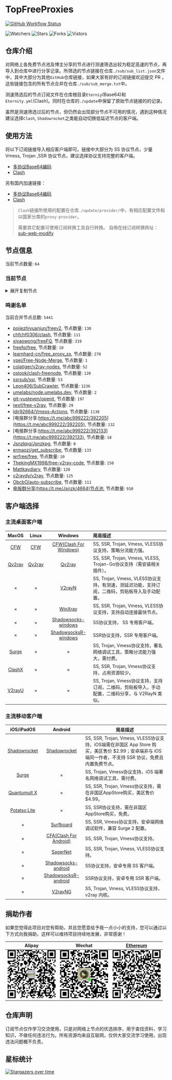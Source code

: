 # TopFreeProxies
[![GitHub Workflow Status](https://img.shields.io/github/workflow/status/alanbobs999/topfreeproxies/sub_merge?label=sub_merge)](https://github.com/alanbobs999/TopFreeProxies/actions/workflows/sub_merge.yml) 

![Watchers](https://img.shields.io/github/watchers/alanbobs999/topfreeproxies) ![Stars](https://img.shields.io/github/stars/alanbobs999/topfreeproxies) ![Forks](https://img.shields.io/github/forks/alanbobs999/topfreeproxies) ![Vistors](https://visitor-badge.laobi.icu/badge?page_id=alanbobs999.topfreeproxies)

## 仓库介绍
对网络上各免费节点池及博主分享的节点进行测速筛选出较为稳定高速的节点，再导入到仓库中进行分享记录。所筛选的节点链接在仓库`./sub/sub_list.json`文件中，其中大部分为其他`GitHub`仓库链接，如果大家有好的订阅链接欢迎提交 PR ，这些链接包含的所有节点合并在仓库`./sub/sub_merge.txt`中。

测速筛选后的节点订阅文件在仓库根目录`Eterniy`(Base64)和`Eternity.yml`(Clash)。同时在仓库的`./update`中保留了原始节点链接的的记录。

虽然是测速筛选过后的节点，但仍然会出现部分节点不可用的情况，遇到这种情况建议选择`Clash`, `Shadowrocket`之类能自动切换低延迟节点的客户端。

## 使用方法
将以下订阅链接导入相应客户端即可。链接中大部分为 SS 协议节点，少量 Vmess, Trojan ,SSR 协议节点，建议选择协议支持完整的客户端。

- [多协议Base64编码](https://raw.githubusercontent.com/alanbobs999/TopFreeProxies/master/Eternity)
- [Clash](https://raw.githubusercontent.com/alanbobs999/TopFreeProxies/master/Eternity.yml)

另有国内加速链接：

- [多协议Base64编码](https://raw.fastgit.org/alanbobs999/TopFreeProxies/master/Eternity)
- [Clash](https://raw.fastgit.org/alanbobs999/TopFreeProxies/master/Eternity.yml)

>`Clash`链接所使用的配置在仓库`./update/provider/`中，有相应配置文件和以国家分类的`proxy-provider`。
>
>需要其它配置可使用订阅转换工具自行转换。
>自用在线订阅转换网址：[sub-web-modify](https://sub.v1.mk/)

## 节点信息
当前节点数量: `64`
### 当前节点
<details>
  <summary>展开复制节点</summary>

    vmess://ewogICJ2IjogMiwKICAicHMiOiAi8J+HpvCfh7ZDSC0xNTIuNjcuNzkuNjUtMDAiLAogICJhZGQiOiAic3cub3JhY2xldXNhLm1sIiwKICAicG9ydCI6IDIwNTMsCiAgImlkIjogIjBiOTdhOWIxLWE2NzEtNGIzMi1hMDJlLTE3ODUwYTQ2NmZkYyIsCiAgImFpZCI6IDAsCiAgInNjeSI6ICJhdXRvIiwKICAibmV0IjogIndzIiwKICAidHlwZSI6IG51bGwsCiAgImhvc3QiOiAic3cub3JhY2xldXNhLm1sIiwKICAicGF0aCI6ICIvIiwKICAidGxzIjogZmFsc2UsCiAgInNuaSI6ICIiCn0=
    vmess://ewogICJ2IjogMiwKICAicHMiOiAi8J+PgVJFTEFZLTE3Mi42Ny4xODQuMjMtMDEiLAogICJhZGQiOiAidmlyMi5vcmFjbGV1c2EubWwiLAogICJwb3J0IjogMjA1MywKICAiaWQiOiAiMGI5N2E5YjEtYTY3MS00YjMyLWEwMmUtMTc4NTBhNDY2ZmRjIiwKICAiYWlkIjogMCwKICAic2N5IjogImF1dG8iLAogICJuZXQiOiAid3MiLAogICJ0eXBlIjogbnVsbCwKICAiaG9zdCI6ICJ2aXIyLm9yYWNsZXVzYS5tbCIsCiAgInBhdGgiOiAiLyIsCiAgInRscyI6IGZhbHNlLAogICJzbmkiOiAiIgp9
    vmess://ewogICJ2IjogMiwKICAicHMiOiAi8J+PgVJFTEFZLTEwNC4yMS4yMy42NS0wMiIsCiAgImFkZCI6ICJnb25neWlqcDIueWlnZXdlaXpodWFuZy5jb20iLAogICJwb3J0IjogMjA5NiwKICAiaWQiOiAiYTk0NDQ2ZTMtYmU5Yy00MjQwLTliZGYtOWI4ODE1NWE3ZWI0IiwKICAiYWlkIjogMCwKICAic2N5IjogImF1dG8iLAogICJuZXQiOiAid3MiLAogICJ0eXBlIjogbnVsbCwKICAiaG9zdCI6ICJnb25neWlqcDIueWlnZXdlaXpodWFuZy5jb20iLAogICJwYXRoIjogIi8iLAogICJ0bHMiOiBmYWxzZSwKICAic25pIjogIiIKfQ==
    vmess://ewogICJ2IjogMiwKICAicHMiOiAi8J+HuvCfh7hVUy0yMDkuOTQuNTYuMTUyLTAzIiwKICAiYWRkIjogIjIwOS45NC41Ni4xNTIiLAogICJwb3J0IjogNDQzLAogICJpZCI6ICIzMDMzZTE1Ny1mZGMzLTQ3YzAtYWUzMi1mYzRmZTY1ZmM2NGQiLAogICJhaWQiOiAwLAogICJzY3kiOiAiYXV0byIsCiAgIm5ldCI6ICJ3cyIsCiAgInR5cGUiOiBudWxsLAogICJob3N0IjogIjIwOS45NC41Ni4xNTIiLAogICJwYXRoIjogIi85YXBRYWJ5ZzlsZSIsCiAgInRscyI6IGZhbHNlLAogICJzbmkiOiAiIgp9
    vmess://ewogICJ2IjogMiwKICAicHMiOiAi8J+HufCfh7xUVy0xMTEuMjUwLjE5MC4xMTMtMDQiLAogICJhZGQiOiAidHcxLm5vZHJvcC5iaWtlIiwKICAicG9ydCI6IDgwLAogICJpZCI6ICIzZWZhM2I2ZS01NzFlLTQ5MmQtYmEzYS02NjY2M2Q1MzZlODYiLAogICJhaWQiOiAwLAogICJzY3kiOiAiYXV0byIsCiAgIm5ldCI6ICJ3cyIsCiAgInR5cGUiOiBudWxsLAogICJob3N0IjogInR3MS5ub2Ryb3AuYmlrZSIsCiAgInBhdGgiOiAiLyIsCiAgInRscyI6IGZhbHNlLAogICJzbmkiOiAiIgp9
    ss://YWVzLTI1Ni1nY206a0RXdlhZWm9UQmNHa0M0QDM4Ljg2LjEzNS4zNjo4ODgy#%F0%9F%87%BA%F0%9F%87%B8US-38.86.135.36-05
    ss://YWVzLTI1Ni1nY206ZTRGQ1dyZ3BramkzUVlAMTcyLjk5LjE5MC45Mjo5MTAy#%F0%9F%87%AC%F0%9F%87%A7GB-172.99.190.92-06
    ss://YWVzLTI1Ni1nY206WEtGS2wyclVMaklwNzRAMTM0LjE5NS4xOTYuNjg6ODAwOA==#%F0%9F%87%A8%F0%9F%87%A6CA-134.195.196.68-07
    ss://YWVzLTI1Ni1nY206S2l4THZLendqZWtHMDBybUAxMzQuMTk1LjE5Ni42ODo1NTAw#%F0%9F%87%A8%F0%9F%87%A6CA-134.195.196.68-08
    ss://YWVzLTI1Ni1nY206ZTRGQ1dyZ3BramkzUVlAMTM0LjE5NS4xOTYuMzo5MTAy#%F0%9F%87%A8%F0%9F%87%A6CA-134.195.196.3-09
    ss://YWVzLTI1Ni1nY206UmV4bkJnVTdFVjVBRHhHQDE3Mi45OS4xOTAuOTI6NzAwMg==#%F0%9F%87%AC%F0%9F%87%A7GB-172.99.190.92-10
    ss://cmM0LW1kNTpwYXNzaW5mbzEyM0AxMTcuMjguMjQzLjIyMDo4MjIz#%F0%9F%87%AD%F0%9F%87%B0HK-117.28.243.220-11
    trojan://1b693eb3-3241-362a-9001-5b503789cfbe@183.240.132.27:21223?allowInsecure=1#%F0%9F%87%AD%F0%9F%87%B0HK-183.240.132.27-12
    trojan://1b693eb3-3241-362a-9001-5b503789cfbe@183.240.132.27:20227?allowInsecure=1#%F0%9F%87%AD%F0%9F%87%B0HK-183.240.132.27-13
    trojan://22e7ebb2dc8ab524@106.75.233.91:3389?allowInsecure=1#%F0%9F%87%AD%F0%9F%87%B0HK-106.75.233.91-14
    trojan://cd39f62aed7b90f6@60.249.3.231:3389?allowInsecure=1#%F0%9F%87%B9%F0%9F%87%BCTW-60.249.3.231-15
    trojan://cd39f62aed7b90f6@60.249.3.125:3389?allowInsecure=1#%F0%9F%87%B9%F0%9F%87%BCTW-60.249.3.125-16
    trojan://1b693eb3-3241-362a-9001-5b503789cfbe@g6.gs1024.com:61232?allowInsecure=1#%F0%9F%87%AD%F0%9F%87%B0HK-101.67.8.178-17
    trojan://cd39f62aed7b90f6@106.75.233.91:3389?allowInsecure=1#%F0%9F%87%AD%F0%9F%87%B0HK-106.75.233.91-18
    trojan://cd39f62aed7b90f6@20.89.238.230:3389?allowInsecure=1#%F0%9F%87%AF%F0%9F%87%B5JP-20.89.238.230-19
    trojan://22e7ebb2dc8ab524@116.129.253.191:3389?allowInsecure=1#%F0%9F%87%AD%F0%9F%87%B0HK-116.129.253.191-20
    trojan://cd39f62aed7b90f6@106.75.154.24:3389?allowInsecure=1#%F0%9F%87%AD%F0%9F%87%B0HK-106.75.154.24-21
    trojan://22e7ebb2dc8ab524@120.232.192.115:3389?allowInsecure=1#%F0%9F%87%AD%F0%9F%87%B0HK-120.232.192.115-22
    trojan://1b693eb3-3241-362a-9001-5b503789cfbe@iplc.gs1024.com:20227?allowInsecure=1#%F0%9F%87%AD%F0%9F%87%B0HK-183.240.132.27-23
    trojan://1b693eb3-3241-362a-9001-5b503789cfbe@g3.gs1024.com:21224?allowInsecure=1#%F0%9F%87%AD%F0%9F%87%B0HK-183.240.132.27-24
    trojan://22e7ebb2dc8ab524@20.89.238.230:3389?allowInsecure=1#%F0%9F%87%AF%F0%9F%87%B5JP-20.89.238.230-25
    trojan://cd39f62aed7b90f6@123.59.87.29:3389?allowInsecure=1#%F0%9F%87%AD%F0%9F%87%B0HK-123.59.87.29-26
    trojan://22e7ebb2dc8ab524@60.249.3.231:3389?allowInsecure=1#%F0%9F%87%B9%F0%9F%87%BCTW-60.249.3.231-27
    trojan://22e7ebb2dc8ab524@123.59.87.29:3389?allowInsecure=1#%F0%9F%87%AD%F0%9F%87%B0HK-123.59.87.29-28
    trojan://cd39f62aed7b90f6@117.50.106.86:3389?allowInsecure=1#%F0%9F%87%AD%F0%9F%87%B0HK-117.50.106.86-29
    trojan://1b693eb3-3241-362a-9001-5b503789cfbe@g3.gs1024.com:21225?allowInsecure=1#%F0%9F%87%AD%F0%9F%87%B0HK-183.240.132.27-30
    trojan://22e7ebb2dc8ab524@106.75.154.24:3389?allowInsecure=1#%F0%9F%87%AD%F0%9F%87%B0HK-106.75.154.24-31
    trojan://cd39f62aed7b90f6@123.59.72.193:3389?allowInsecure=1#%F0%9F%87%AD%F0%9F%87%B0HK-123.59.72.193-32
    trojan://cd39f62aed7b90f6@116.129.253.191:3389?allowInsecure=1#%F0%9F%87%AD%F0%9F%87%B0HK-116.129.253.191-33
    trojan://22e7ebb2dc8ab524@60.249.3.125:3389?allowInsecure=1#%F0%9F%87%B9%F0%9F%87%BCTW-60.249.3.125-34
    trojan://22e7ebb2dc8ab524@123.59.72.193:3389?allowInsecure=1#%F0%9F%87%AD%F0%9F%87%B0HK-123.59.72.193-35
    trojan://vIl4ReBJj7@185.218.6.227:443?allowInsecure=1#%F0%9F%87%BA%F0%9F%87%B8US-185.218.6.227-36
    trojan://1b693eb3-3241-362a-9001-5b503789cfbe@183.240.132.27:21227?allowInsecure=1#%F0%9F%87%AD%F0%9F%87%B0HK-183.240.132.27-37
    trojan://1b693eb3-3241-362a-9001-5b503789cfbe@g3.gs1024.com:21227?allowInsecure=1#%F0%9F%87%AD%F0%9F%87%B0HK-183.240.132.27-38
    trojan://22e7ebb2dc8ab524@13.70.31.16:3389?allowInsecure=1#%F0%9F%87%AD%F0%9F%87%B0HK-13.70.31.16-39
    trojan://1b693eb3-3241-362a-9001-5b503789cfbe@101.67.8.178:61232?allowInsecure=1#%F0%9F%87%AD%F0%9F%87%B0HK-101.67.8.178-40
    trojan://22e7ebb2dc8ab524@104.208.112.171:3389?allowInsecure=1#%F0%9F%87%AD%F0%9F%87%B0HK-104.208.112.171-41
    trojan://1b693eb3-3241-362a-9001-5b503789cfbe@g9.gs1024.com:61233?allowInsecure=1#%F0%9F%87%AD%F0%9F%87%B0HK-117.185.229.24-42
    trojan://1b693eb3-3241-362a-9001-5b503789cfbe@117.185.229.24:20227?allowInsecure=1#%F0%9F%87%AD%F0%9F%87%B0HK-117.185.229.24-43
    trojan://1b693eb3-3241-362a-9001-5b503789cfbe@117.185.229.24:61233?allowInsecure=1#%F0%9F%87%AD%F0%9F%87%B0HK-117.185.229.24-44
    trojan://1b693eb3-3241-362a-9001-5b503789cfbe@117.185.229.24:21224?allowInsecure=1#%F0%9F%87%AD%F0%9F%87%B0HK-117.185.229.24-45
    trojan://cd39f62aed7b90f6@103.172.116.113:3389?allowInsecure=1#%F0%9F%87%B8%F0%9F%87%ACSG-103.172.116.113-46
    trojan://22e7ebb2dc8ab524@113.31.109.30:3389?allowInsecure=1#%F0%9F%87%AD%F0%9F%87%B0HK-113.31.109.30-47
    trojan://cd39f62aed7b90f6@113.31.109.30:3389?allowInsecure=1#%F0%9F%87%AD%F0%9F%87%B0HK-113.31.109.30-48
    trojan://cd39f62aed7b90f6@5.44.249.43:3389?allowInsecure=1#%F0%9F%87%B8%F0%9F%87%ACSG-5.44.249.43-49
    trojan://cd39f62aed7b90f6@120.132.50.158:3389?allowInsecure=1#%F0%9F%87%AD%F0%9F%87%B0HK-120.132.50.158-50
    trojan://1b693eb3-3241-362a-9001-5b503789cfbe@117.185.229.24:21227?allowInsecure=1#%F0%9F%87%AD%F0%9F%87%B0HK-117.185.229.24-51
    trojan://22e7ebb2dc8ab524@113.31.155.165:3389?allowInsecure=1#%F0%9F%87%AD%F0%9F%87%B0HK-113.31.155.165-52
    trojan://cd39f62aed7b90f6@116.129.253.227:3389?allowInsecure=1#%F0%9F%87%AD%F0%9F%87%B0HK-116.129.253.227-53
    trojan://cd39f62aed7b90f6@116.129.253.134:3389?allowInsecure=1#%F0%9F%87%AD%F0%9F%87%B0HK-116.129.253.134-54
    trojan://4809af3e-b8f2-4f07-9cfb-79d0a7bb1219@s4.upyun.online:12340?allowInsecure=1#%F0%9F%87%AD%F0%9F%87%B0HK-119.188.29.191-55
    trojan://22e7ebb2dc8ab524@116.129.253.134:3389?allowInsecure=1#%F0%9F%87%AD%F0%9F%87%B0HK-116.129.253.134-56
    trojan://22e7ebb2dc8ab524@116.129.253.187:3389?allowInsecure=1#%F0%9F%87%AD%F0%9F%87%B0HK-116.129.253.187-57
    trojan://22e7ebb2dc8ab524@116.129.253.245:3389?allowInsecure=1#%F0%9F%87%AD%F0%9F%87%B0HK-116.129.253.245-58
    trojan://22e7ebb2dc8ab524@116.129.253.201:3389?allowInsecure=1#%F0%9F%87%AD%F0%9F%87%B0HK-116.129.253.201-59
    trojan://22e7ebb2dc8ab524@116.129.253.227:3389?allowInsecure=1#%F0%9F%87%AD%F0%9F%87%B0HK-116.129.253.227-60
    trojan://22e7ebb2dc8ab524@116.129.253.177:3389?allowInsecure=1#%F0%9F%87%AD%F0%9F%87%B0HK-116.129.253.177-61
    trojan://cd39f62aed7b90f6@116.129.253.201:3389?allowInsecure=1#%F0%9F%87%AD%F0%9F%87%B0HK-116.129.253.201-62
    trojan://4809af3e-b8f2-4f07-9cfb-79d0a7bb1219@s2.upyun.online:12340?allowInsecure=1#%F0%9F%87%AD%F0%9F%87%B0HK-119.188.29.191-63
    

</details>

### 鸣谢名单
当前合并节点总数: `5441`
- [pojiezhiyuanjun/freev2](https://github.com/pojiezhiyuanjun/freev2), 节点数量: `130`
- [chfchf0306/clash](https://github.com/chfchf0306/clash), 节点数量: `111`
- [xiyaowong/freeFQ](https://github.com/xiyaowong/freeFQ), 节点数量: `319`
- [freefq/free](https://github.com/freefq/free), 节点数量: `10`
- [learnhard-cn/free_proxy_ss](https://github.com/learnhard-cn/free_proxy_ss), 节点数量: `270`
- [vpei/Free-Node-Merge](https://github.com/vpei/Free-Node-Merge), 节点数量: `1`
- [colatiger/v2ray-nodes](https://github.com/colatiger/v2ray-nodes), 节点数量: `52`
- [oslook/clash-freenode](https://github.com/oslook/clash-freenode), 节点数量: `120`
- [ssrsub/ssr](https://github.com/ssrsub/ssr), 节点数量: `53`
- [Leon406/SubCrawler](https://github.com/Leon406/SubCrawler), 节点数量: `1236`
- [umelabs/node.umelabs.dev](https://github.com/umelabs/node.umelabs.dev), 节点数量: `2`
- [git-yusteven/openit](https://github.com/git-yusteven/openit), 节点数量: `197`
- [iwxf/free-v2ray](https://github.com/iwxf/free-v2ray), 节点数量: `29`
- [ldir92664/Vmess-Actions](https://github.com/ldir92664/Vmess-Actions), 节点数量: `1138`
- [电报群分享:https://t.me/abc999222/392205](https://t.me/abc999222/392205), 节点数量: `132`
- [电报群分享:https://t.me/abc999222/392133](https://t.me/abc999222/392133), 节点数量: `18`
- [Jsnzkpg/Jsnzkpg](https://github.com/Jsnzkpg/Jsnzkpg), 节点数量: `0`
- [ermaozi/get_subscribe](https://github.com/ermaozi/get_subscribe), 节点数量: `133`
- [wrfree/free](https://github.com/wrfree/free), 节点数量: `10`
- [ThekingMX1998/free-v2ray-code](https://github.com/ThekingMX1998/free-v2ray-code), 节点数量: `150`
- [Mattkaydiary](https://www.mattkaydiary.com), 节点数量: `120`
- [v2raydy/v2ray](https://github.com/v2raydy/v2ray), 节点数量: `125`
- [ObcbO/auto-subscribe](https://github.com/ObcbO/auto-subscribe), 节点数量: `111`
- [电报群分享(https://t.me/Jsnzk/4664)节点池](https://pool.jinxnet.xyz), 节点数量: `910`

## 客户端选择
### 主流桌面客户端
|                            MacOS                             |                            Linux                             |                           Windows                            | 简易描述                                           |
| :----------------------------------------------------------: | :----------------------------------------------------------: | :----------------------------------------------------------: | :------------------------------------------------- |
| [CFW](https://github.com/Fndroid/clash_for_windows_pkg/releases) | [CFW](https://github.com/Fndroid/clash_for_windows_pkg/releases) | [CFW(Clash For Windows)](https://github.com/Fndroid/clash_for_windows_pkg/releases) | SS, SSR, Trojan, Vmess, VLESS协议支持，策略分流能力强。            |
|     [Qv2ray](https://github.com/Qv2ray/Qv2ray/releases)      |     [Qv2ray](https://github.com/Qv2ray/Qv2ray/releases)      |     [Qv2ray](https://github.com/Qv2ray/Qv2ray/releases)      | SS, SSR, Trojan, Vmess, VLESS, Trojan-Go协议支持（需安装相关插件）。 |
|                              ×                               |                              ×                               |      [V2rayN](https://github.com/2dust/v2rayN/releases)      | SS, Trojan, Vmess, VLESS协议支持，有测速，测延迟功能，支持订阅，二维码，剪贴板导入及手动配置。                 |
|                              ×                               |                              ×                               |    [WinXray](https://github.com/TheMRLL/winxray/releases)    | SS, SSR, Trojan, Vmess, VLESS协议支持，支持自动连接最快节点。            |
|                              ×                               |                              ×                               | [Shadowsocks-windows](https://github.com/shadowsocks/shadowsocks-windows/releases) | SS协议支持， SS 专用客户端。                                       |
|                              ×                               |                              ×                               | [ShadowsocksR-windows](https://github.com/HMBSbige/ShadowsocksR-Windows/releases) | SSR协议支持，SSR 专用客户端。                                      |
|                [Surge](https://nssurge.com/)                 |                              ×                               |                              ×                               | SS, Trojan, Vmess协议支持，著名网络调试工具，策略分流能力强大，需付费。                        |
|   [ClashX](https://github.com/yichengchen/clashX/releases)   |                              ×                               |                              ×                               | SS, SSR, Trojan, Vmess协议支持，占用资源较少。                   |
|      [V2rayU](https://github.com/yanue/V2rayU/releases)      |                              ×                               |                              ×                               | SS, Trojan, Vmess协议支持，支持订阅，二维码，剪贴板导入，手动配置，二维码分享，与 V2RayN 类似。                        |

### 主流移动客户端
|                          iOS/iPadOS                          |                           Android                            | 简易描述                                                     |
| :----------------------------------------------------------: | :----------------------------------------------------------: | ------------------------------------------------------------ |
| [Shadowrocket](https://apps.apple.com/us/app/shadowrocket/id932747118) | [Shadowrocket](https://play.google.com/store/apps/details?id=com.v2cross.proxy) | SS, SSR, Trojan, Vmess, VLESS协议支持，iOS端需在非国区 App Store 购买，美区售价 $2.99；安卓端非与 iOS 端同一作者，不支持 SSR 协议，免费且内置免费节点。 |
|                [Surge](https://nssurge.com/)                 |                              ×                               | SS, Trojan, Vmess协议支持，iOS 端著名网络调试工具，需付费。                                  |
| [Quantumult X](https://apps.apple.com/us/app/quantumult-x/id1443988620) |                              ×                               | SS, SSR, Trojan, Vmess协议支持，需在非国区AppStore购买，美区售价$4.99。 |
| [Potatso Lite](https://apps.apple.com/us/app/potatso-lite/id1239860606) |                              ×                               | SS, SSR协议支持，需在非国区AppStore购买，免费。              |
|                              ×                               | [Surfboard](https://play.google.com/store/apps/details?id=com.getsurfboard) | SS, SSR, Vmess协议支持，安卓端网络调试软件，兼容 Surge 2 配置。 |
|                              ×                               | [CFA(Clash For Android)](https://github.com/Kr328/ClashForAndroid/releases) | SS, SSR, Trojan, Vmess协议支持。                             |
|                              ×                               |  [SagerNet](https://github.com/SagerNet/SagerNet/releases)   | SS, SSR, Trojan, Vmess, VLESS协议支持。                      |
|                              ×                               | [Shadowsocks-android](https://github.com/shadowsocks/shadowsocks-android/releases) | SS协议支持，安卓专用 SS 客户端。                                                 |
|                              ×                               | [ShadowsocksR-android](https://github.com/HMBSbige/ShadowsocksR-Android/releases) | SSR协议支持，安卓专用 SSR 客户端。                                                |
|                              ×                               |     [V2rayNG](https://github.com/2dust/v2rayNG/releases)     | SS, Trojan, Vmess, VLESS协议支持，v2ray 内核。                           |

## 捐助作者
如果您觉得此项目对您有帮助，并且您愿意给予我一点小小的支持，您可以通过以下方式向我捐助，这样可以维持项目持续地发展，非常感谢！

| Alipay | Wechat | [Ethereum](https://etherscan.io/address/0xa7736a92aca8325c1f57664ee9453d465343eabe) |
| :------: | :------: | :------: | 
| <img width="150" src="./utils/donate/alipay.png"> | <img width="150" src="./utils/donate/wechat.png"> | <img width="150" src="./utils/donate/ethereum.png"> | 

## 仓库声明
订阅节点仅作学习交流使用，只是对网络上节点的优选排序，用于查找资料，学习知识，不做任何违法行为。所有资源均来自互联网，仅供大家交流学习使用，出现违法问题概不负责。

## 星标统计
[![Stargazers over time](https://starchart.cc/alanbobs999/TopFreeProxies.svg)](https://starchart.cc/alanbobs999/TopFreeProxies)

